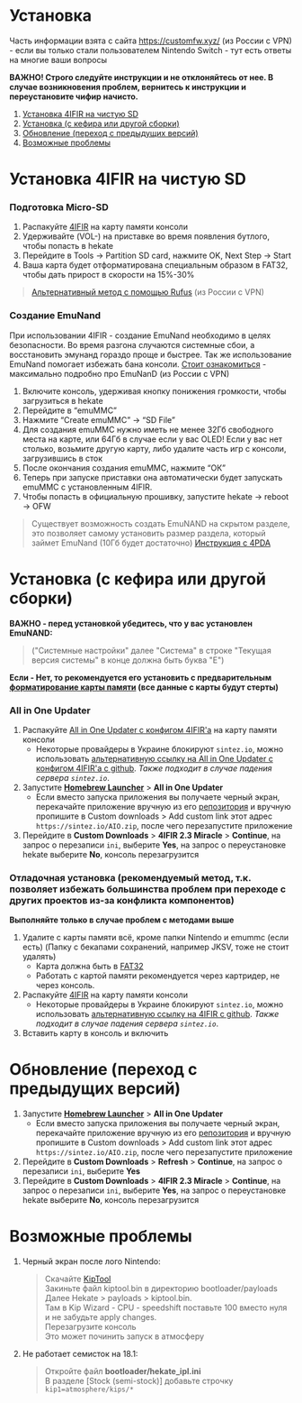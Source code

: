 # Установка 
Часть информации взята с сайта https://customfw.xyz/ (из России с VPN) - если вы только стали пользователем Nintendo Switch - тут есть ответы на многие ваши вопросы 

**ВАЖНО! Строго следуйте инструкции и не отклоняйтесь от нее. В случае возникновения проблем, вернитесь к инструкции и переустановите чифир начисто.**

1. [Установка 4IFIR на чистую SD](#установка-4IFIR-на-чистую-SD)   
1. [Установка (с кефира или другой сборки)](#Установка-с-кефира-или-другой-сборки)  
1. [Обновление (переход с предыдущих версий)](#Обновление-переход-с-предыдущих-версий)
2. [Возможные проблемы](#Возможные-проблемы)  

# Установка 4IFIR на чистую SD

### Подготовка Micro-SD
1. Распакуйте [4IFIR](https://sintez.io/4IFIR.zip) на карту памяти консоли
1. Удерживайте (VOL-) на приставке во время появления бутлого, чтобы попасть в hekate
1. Перейдите в Tools -> Partition SD card, нажмите OK, Next Step -> Start
1. Ваша карта будет отформатирована специальным образом в FAT32, чтобы дать прирост в скорости на 15%-30%  
>[Альтернативный метод c помощью Rufus](https://customfw.xyz/format_sd) (из России с VPN)

### Создание EmuNand
При использовании 4IFIR - создание EmuNand необходимо в целях безопасности. Во время разгона случаются системные сбои, а восстановить эмунанд гораздо проще и быстрее. Так же использование EmuNand помогает избежать бана консоли. [Стоит ознакомиться](https://switchpirate.chan.uz/?p=emunand) - максимально подробно про EmuNanD (из России с VPN)
1. Включите консоль, удерживая кнопку понижения громкости, чтобы загрузиться в hekate
1. Перейдите в “emuMMC”
1. Нажмите “Create emuMMC” -> “SD File”
1. Для создания emuMMC нужно иметь не менее 32Гб свободного места на карте, или 64Гб в случае если у вас OLED! Если у вас нет столько, возьмите другую карту, либо удалите часть игр с консоли, загрузившись в сток
1. После окончания создания emuMMC, нажмите “ОК”
1. Теперь при запуске приставки она автоматически будет запускать emuMMC с установленным 4IFIR.
1. Чтобы попасть в официальную прошивку, запустите hekate -> reboot -> OFW

>Существует возможность создать EmuNAND на скрытом разделе, это позволяет самому установить размер раздела, который займет EmuNand (10Гб будет достаточно)
[Инструкция с 4PDA](https://4pda.to/forum/index.php?showtopic=900987&view=findpost&p=103853258)

# Установка (с кефира или другой сборки)
**ВАЖНО - перед установкой убедитесь, что у вас установлен EmuNAND:**  
>("Системные настройки" далее "Система" в строке "Текущая версия системы" в конце должна быть буква "E") 
   
**Если - Нет, то рекомендуется его установить с предварительным [форматирование карты памяти](#Подготовка-Micro-SD) (все данные с карты будут стерты)**

### All in One Updater
1. Распакуйте [All in One Updater с конфигом 4IFIR'а](https://sintez.io/AIO.zip) на карту памяти консоли
   * Некоторые провайдеры в Украине блокируют `sintez.io`, можно использовать [альтернативную ссылку на All in One Updater с конфигом 4IFIR'а с github](https://github.com/rashevskyv/4ifir-checker/raw/main/github/AIO.zip). *Также подходит в случае падения сервера `sintez.io`*.
1. Запустите [**Homebrew Launcher**](https://switch.customfw.xyz/hbl) > **All in One Updater**
   * Если вместо запуска приложения вы получаете черный экран, перекачайте приложение вручную из его [репозитория](https://github.com/HamletDuFromage/aio-switch-updater) и вручную пропишите в Custom downloads > Add custom link этот адрес `https://sintez.io/AIO.zip`, после чего перезапустите приложение
1. Перейдите в **Custom Downloads** > **4IFIR 2.3 Miracle** > **Continue**, на запрос о перезаписи `ini`, выберите **Yes**, на запрос о переустановке hekate выберите **No**, консоль перезагрузится

### Отладочная установка (рекомендуемый метод, т.к. позволяет избежать большинства проблем при переходе с других проектов из-за конфликта компонентов)
**Выполняйте только в случае проблем с методами выше**
1. Удалите с карты памяти всё, кроме папки Nintendo и emummc (если есть) (Папку с бекапами сохранений, например JKSV, тоже не стоит удалять)
   * Карта должна быть в [FAT32](https://format.customfw.xyz)
   * Работать с картой памяти рекомендуется через картридер, не через консоль.
2. Распакуйте [4IFIR](https://sintez.io/4IFIR.zip) на карту памяти консоли
   * Некоторые провайдеры в Украине блокируют `sintez.io`, можно использовать [альтернативную ссылку на 4IFIR с github](https://github.com/rashevskyv/4ifir-checker/raw/main/github/4IFIR.zip). *Также подходит в случае падения сервера `sintez.io`*.
3. Вставить карту в консоль и включить

# Обновление (переход с предыдущих версий) 

1. Запустите [**Homebrew Launcher**](https://switch.customfw.xyz/hbl) > **All in One Updater**
   * Если вместо запуска приложения вы получаете черный экран, перекачайте приложение вручную из его [репозитория](https://github.com/HamletDuFromage/aio-switch-updater) и вручную пропишите в Custom downloads > Add custom link этот адрес `https://sintez.io/AIO.zip`, после чего перезапустите приложение
1. Перейдите в **Custom Downloads** > **Refresh** > **Continue**, на запрос о перезаписи `ini`, выберите **Yes**
1. Перейдите в **Custom Downloads** > **4IFIR 2.3 Miracle** > **Continue**, на запрос о перезаписи `ini`, выберите **Yes**, на запрос о переустановке hekate выберите **No**, консоль перезагрузится

# Возможные проблемы 

1. Черный экран после лого Nintendo:  
   >Скачайте [KipTool](https://github.com/kawaii-flesh/KipTool/releases/)  
   >Закиньте файл kiptool.bin в директорию bootloader/payloads  
   >Далее Hekate > payloads > kiptool.bin.  
   >Там в Kip Wizard - CPU - speedshift поставьте 100 вместо нуля и не забудьте apply changes.  
   >Перезагрузите консоль  
   >Это может починить запуск в атмосферу    
1. Не работает семисток на 18.1:
   >Откройте файл **bootloader/hekate_ipl.ini**  
   >В разделе [Stock (semi-stock)] добавьте строчку ``kip1=atmosphere/kips/*``
